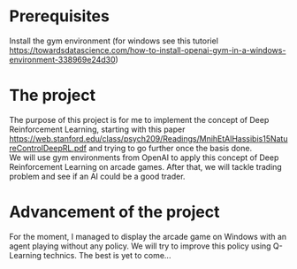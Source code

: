 # Prerequisites

Install the gym environment (for windows see this tutoriel https://towardsdatascience.com/how-to-install-openai-gym-in-a-windows-environment-338969e24d30)

# The project

The purpose of this project is for me to implement the concept of Deep Reinforcement Learning, starting with this paper https://web.stanford.edu/class/psych209/Readings/MnihEtAlHassibis15NatureControlDeepRL.pdf and trying to go further once the basis done.<br/>
We will use gym environments from OpenAI to apply this concept of Deep Reinforcement Learning on arcade games. After that, we will tackle trading problem and see if an AI could be a good trader.

# Advancement of the project

For the moment, I managed to display the arcade game on Windows with an agent playing without any policy. We will try to improve this policy using Q-Learning technics. The best is yet to come...

